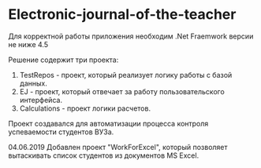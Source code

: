 # Electronic-journal-of-the-teacher
Для корректной работы приложения необходим .Net Fraemwork версии не ниже 4.5

Решение содержит три проекта:
1. TestRepos - проект, который реализует логику работы с базой данных.
2. EJ - проект, который отвечает за работу пользовательского интерфейса.
3. Calculations - проект логики расчетов.

Проект создавался для автоматизации процесса контроля успеваемости студентов 
ВУЗа.

04.06.2019
Добавлен проект "WorkForExcel", который позволяет вытаскивать список студентов из документов MS Excel.
